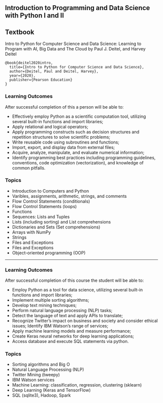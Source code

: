 
## Introduction to Programming and Data Science with Python I and II

## Textbook

Intro to Python for Computer Science and Data Science: Learning to Program with AI, Big Data and The Cloud by Paul J. Deitel, and Harvey Deitel

```
@book{deitel2020intro,
  title={Intro to Python for Computer Science and Data Science},
  author={Deitel, Paul and Deitel, Harvey},
  year={2020},
  publisher={Pearson Education}
}
```


### Learning Outcomes 

After successful completion of this a person will be able to:
- Effectively employ Python as a scientific computation tool, utilizing several built-in functions and import libraries;
- Apply relational and logical operators;
- Apply programming constructs such as decision structures and repetition structures to solve scientific problems;
- Write reusable code using subroutines and functions;
- Import, export, and display data from external files;
- Acquire, analyze, manipulate, and evaluate numerical information;
- Identify programming best practices including programming guidelines, conventions, code optimization (vectorization), and knowledge of common pitfalls.

### Topics 

- Introduction to Computers and Python
- Varibles, assignments, arithmetic, strings, and comments 
- Flow Control Statements (conditionals)
- Flow Control Statements (loops) 
- Functions
- Sequences: Lists and Tuples
- Lists (including sorting) and List comprehensions
- Dictionaries and Sets (Set comprehensions) 
- Arrays with NumPy
- Strings
- Files and Exceptions
- Files and Exceptions
- Object-oriented programming (OOP)

---



### Learning Outcomes

After successful completion of this course the student will be able to:

- Employ Python as a tool for data science, utilizing several built-in functions and import libraries;
- Implement multiple sorting algorithms;
- Develop text mining techniques;
- Perform natural language processing (NLP) tasks;
- Detect the language of text and apply APIs to translate;
- Recognize Twitter’s impact on business and society and consider ethical issues; Identify IBM Watson’s range of services;
- Apply machine learning models and measure performance;
- Create Keras neural networks for deep learning applications;
- Access database and execute SQL statements via python.

### Topics

- Sorting algorithms and Big O
- Natural Language Processing (NLP)
- Twitter Mining (tweepy)
- IBM Watson services
- Machine Learning: classification, regression, clustering (sklearn)
- Deep Learning (Keras and TensorFlow)
- SQL (sqlite3), Hadoop, Spark
